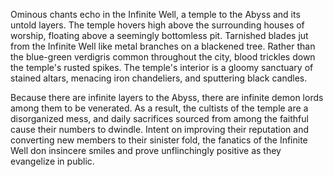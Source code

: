 Ominous chants echo in the Infinite Well, a temple to the Abyss and its untold layers. The temple hovers high above the surrounding houses of worship, floating above a seemingly bottomless pit. Tarnished blades jut from the Infinite Well like metal branches on a blackened tree. Rather than the blue-green verdigris common throughout the city, blood trickles down the temple's rusted spikes. The temple's interior is a gloomy sanctuary of stained altars, menacing iron chandeliers, and sputtering black candles.

Because there are infinite layers to the Abyss, there are infinite demon lords among them to be venerated. As a result, the cultists of the temple are a disorganized mess, and daily sacrifices sourced from among the faithful cause their numbers to dwindle. Intent on improving their reputation and converting new members to their sinister fold, the fanatics of the Infinite Well don insincere smiles and prove unflinchingly positive as they evangelize in public.